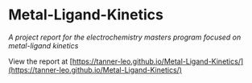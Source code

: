 # Metal-Ligand-Kinetics

*A project report for the electrochemistry masters program focused on metal-ligand kinetics*


View the report at [https://tanner-leo.github.io/Metal-Ligand-Kinetics/](https://tanner-leo.github.io/Metal-Ligand-Kinetics/)
